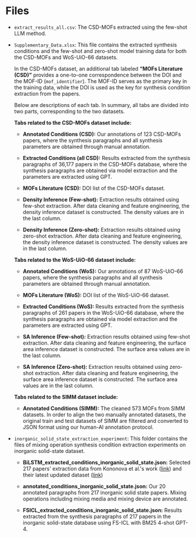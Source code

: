 # Files

- `extract_results_all.csv`: The CSD-MOFs extracted using the few-shot LLM method.

- `Supplementary_Data.xlsx`: This file contains the extracted synthesis conditions and the few-shot and zero-shot model training data for both the CSD-MOFs and WoS-UiO-66 datasets.

  In the CSD-MOFs dataset, an additional tab labeled **“MOFs Literature (CSD)”** provides a one-to-one correspondence between the DOI and the MOF-ID (`mof_identifier`). The MOF-ID serves as the primary key in the training data, while the DOI is used as the key for synthesis condition extraction from the papers.

  Below are descriptions of each tab. In summary, all tabs are divided into two parts, corresponding to the two datasets.

  **Tabs related to the CSD-MOFs dataset include:**

  - **Annotated Conditions (CSD):** Our annotations of 123 CSD-MOFs papers, where the synthesis paragraphs and all synthesis parameters are obtained through manual annotation.

  - **Extracted Conditions (all CSD):** Results extracted from the synthesis paragraphs of 36,177 papers in the CSD-MOFs database, where the synthesis paragraphs are obtained via model extraction and the parameters are extracted using GPT.

  - **MOFs Literature (CSD):** DOI list of the CSD-MOFs dataset.

  - **Density Inference (Few-shot):** Extraction results obtained using few-shot extraction. After data cleaning and feature engineering, the density inference dataset is constructed. The density values are in the last column.

  - **Density Inference (Zero-shot):** Extraction results obtained using zero-shot extraction. After data cleaning and feature engineering, the density inference dataset is constructed. The density values are in the last column.

  **Tabs related to the WoS-UiO-66 dataset include:**

  - **Annotated Conditions (WoS):** Our annotations of 87 WoS-UiO-66 papers, where the synthesis paragraphs and all synthesis parameters are obtained through manual annotation.

  - **MOFs Literature (WoS):** DOI list of the WoS-UiO-66 dataset.

  - **Extracted Conditions (WoS):** Results extracted from the synthesis paragraphs of 261 papers in the WoS-UiO-66 database, where the synthesis paragraphs are obtained via model extraction and the parameters are extracted using GPT.

  - **SA Inference (Few-shot):** Extraction results obtained using few-shot extraction. After data cleaning and feature engineering, the surface area inference dataset is constructed. The surface area values are in the last column.

  - **SA Inference (Zero-shot):** Extraction results obtained using zero-shot extraction. After data cleaning and feature engineering, the surface area inference dataset is constructed. The surface area values are in the last column.

  **Tabs related to the SIMM dataset include:**

  - **Annotated Conditions (SIMM):** The cleaned 573 MOFs from SIMM datasets. In order to align the two manually annotated datasets, the original train and test datasets of SIMM are filtered and converted to JSON format using our human-AI annotation protocol.

- `inorganic_solid_state_extraction_experiment`: This folder contains the files of mixing operation synthesis condition extraction experiments on inorganic solid-state dataset.  

  - **BiLSTM_extracted_conditions_inorganic_solid_state.json:** Selected 217 papers' extraction data from Kononova et al.'s work ([link](https://www.nature.com/articles/s41597-019-0224-1)) and their latest updated dataset ([link](https://github.com/CederGroupHub/text-mined-synthesis_public))
  
  - **annotated_conditions_inorganic_solid_state.json:** Our 20 annotated paragraphs from 217 inorganic solid state papers. Mixing operations including mixing media and mixing device are annotated.
  
  - **FSICL_extracted_conditions_inorganic_solid_state.json:**  Results extracted from the synthesis paragraphs of 217 papers in the inorganic solid-state database using FS-ICL with BM25 4-shot GPT-4.
